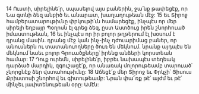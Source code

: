 14 Ուստի, սիրելինե՛ր, սպասելով այս բաներին, ջա՛նք թափեցէք, որ Նա գտնի ձեզ անբիծ եւ անարատ, խաղաղութեան մէջ: 15 Եւ Տիրոջ համբերատարութիւնը փրկութի՛ւն համարեցէք, ինչպէս որ մեր սիրելի եղբայր Պօղոսն էլ գրեց ձեզ, ըստ Աստծուց իրեն շնորհուած իմաստութեան, 16 եւ ինչպէս որ իր բոլոր թղթերում էլ խօսում է դրանց մասին. դրանց մէջ կան ինչ-ինչ դժուարիմաց բաներ, որ անուսներն ու տատանուողները ծուռ են մեկնում. նրանք այդպէս են մեկնում նաեւ բոլոր Գրուածքները՝ իրենց անձերի կորստեան համար: 17 Դուք ուրեմն, սիրելինե՛ր, իբրեւ նախապէս տեղեակ դարձած մարդիկ, զգուշացէ՛ք, որ անառակ մոլորութեամբ տարուած՝ չկորցնէք ձեր վստահութիւնը: 18 Աճեցէ՛ք մեր Տիրոջ եւ Փրկչի՝ Յիսուս Քրիստոսի շնորհով եւ գիտութեամբ: Նրան փա՜ռք թէ՛ այժմ եւ թէ՛ մինչեւ յաւիտենութեան օրը: Ամէն:































